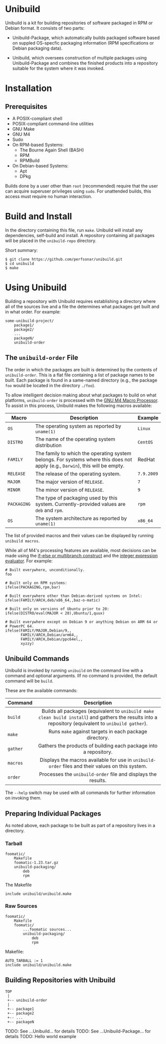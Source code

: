 # Unibuild

Unibuild is a kit for building repositories of software packaged in
RPM or Debian format.  It consists of two parts:

 * Unibuild-Package, which automatically builds packaged software
   based on suppled OS-specfic packaging information (RPM
   specifications or Debian packaging data).

 * Unibuild, which oversees construction of multiple packages using
   Unibuild-Package and combines the finished products into a
   repository suitable for the system where it was invoked.



# Installation

## Prerequisites

 * A POSIX-compliant shell
 * POSIX-compliant command-line utilities
 * GNU Make
 * GNU M4
 * Sudo
 * On RPM-based Systems:
   * The Bourne Again Shell (BASH)
   * RPM
   * RPMBuild
 * On Debian-based Systems:
   * Apt
   * DPkg


Builds done by a user other than `root` (recommended) require that the
user can acquire superuser privileges using `sudo`.  For unattended
builds, this access must require no human interaction.


# Build and Install

In the directory containing this file, run `make`.  Unibuild will
install any dependencies, self-build and install.  A repository
containing all packages will be placed in the `unibuild-repo`
directory.

Short summary:

```
$ git clone https://github.com/perfsonar/unibuild.git
$ cd unibuild
$ make
```



# Using Unibuild

Building a repository with Unibuild requires establishing a directory
where all of the sources live and a file the determines what packages
get built and in what order.  For example:

```
some-unibuild-project/
    package1/
    package2/
    ...
    packageN/
    unibuild-order
```

## The `unibuild-order` File

The order in which the packages are built is determined by the
contents of `unibuild-order`.  This is a flat file containing a list
of package names to be built.  Each package is found in a same-named
directory (e.g., the package `foo` would be located in the directory
`./foo`).

To allow intelligent decision making about what packages to build on
what platforms, `unibuild-order` is processed with the [GNU M4 Macro
Processor](https://www.gnu.org/software/m4).  To assist in this
process, Unibuild makes the following macros available:

| Macro | Description | Example |
|-------|-------------|---------|
| `OS` | The operating system as reported by `uname(1)` | `Linux` |
| `DISTRO` | The name of the operating system distribution | `CentOS` |
| `FAMILY` | The family to which the operating system belongs.  For systems where this does not apply (e.g., `Darwin`), this will be empty. | RedHat |
| `RELEASE` | The release of the operating system. | `7.9.2009` |
| `MAJOR` | The major version of `RELEASE`. | `7` |
| `MINOR` | The minor version of `RELEASE`. | `9` |
| `PACKAGING` | The type of packaging used by this system.  Currently-provided values are `deb` and `rpm`. | `rpm` |
| `OS` | The system architecture as reported by `uname(1)` | `x86_64` |

The list of provided macros and their values can be displayed by
running `unibuild macros`.

While all of M4's processing features are available, most decisions
can be made using the [if-else or multibranch
construct](https://www.gnu.org/software/m4/manual/html_node/Ifelse.html#Ifelse)
and the [integer expression
evaluator](https://www.gnu.org/software/m4/manual/html_node/Eval.html#Eval).
For example:

```
# Built everywhere, unconditionally.
foo

# Built only on RPM systems:
ifelse(PACKAGING,rpm,bar)

# Built everywhere other than Debian-derived systems on Intel:
ifelse(FAMILY/ARCH,deb/x86_64,,baz-o-matic)

# Built only on versions of Ubuntu prior to 20:
ifelse(DISTRO/eval(MAJOR < 20),Ubuntu/1,quux)

# Built everywhere except on Debian 9 or anything Debian on ARM 64 or
# PowerPC 64.
ifelse(FAMILY/MAJOR,Debian/9,,
       FAMILY/ARCH,Debian/arm64,,
       FAMILY/ARCH,Debian/ppc64el,,
       xyzzy)
```


## Unibuild Commands

Unibuild is invoked by running `unibuild` on the command line with a
command and optional arguments.  IIf no command is provided, the
default command will be `build`.

These are the available commands:


| Command | Description |
|---------|:-----------:|
| `build` | Builds all packages (equivalent to `unibuild make clean build install`) and gathers the results into a repository (equivalent to `unibuild gather`). ||
| `make` | Runs `make` against targets in each package directory. |
| `gather` | Gathers the products of building each package into a repository. |
| `macros` | Displays the macros available for use in `unibuild-order` files and their values on this system. |
| `order` | Processes the `unibuild-order` file and displays the results. |


The `--help` switch may be used with all commands for further
information on invoking them.




## Preparing Individual Packages

As noted above, each package to be built as part of a repository lives
in a directory.

### Tarball

```
foomatic/
    Makefile
    foomatic-1.23.tar.gz
    unibuild-packaging/
        deb
        rpm
```

The Makefile

```
include unibuild/unibuild.make
```



### Raw Sources

```
foomatic/
    Makefile
    foomatic/
        ...foomatic sources...
        unibuild-packaging/
            deb
            rpm
```
Makefile:
```
AUTO_TARBALL := 1
include unibuild/unibuild.make
```




## Building Repositories with Unibuild

```
TOP
 |
 +-- unibuild-order
 |
 +-- package1
 +-- package2
 +-- ...
 +-- packageN
```



TODO: See ...Unibuild... for details
TODO: See ...Unibuild-Package... for details
TODO: Hello world example
